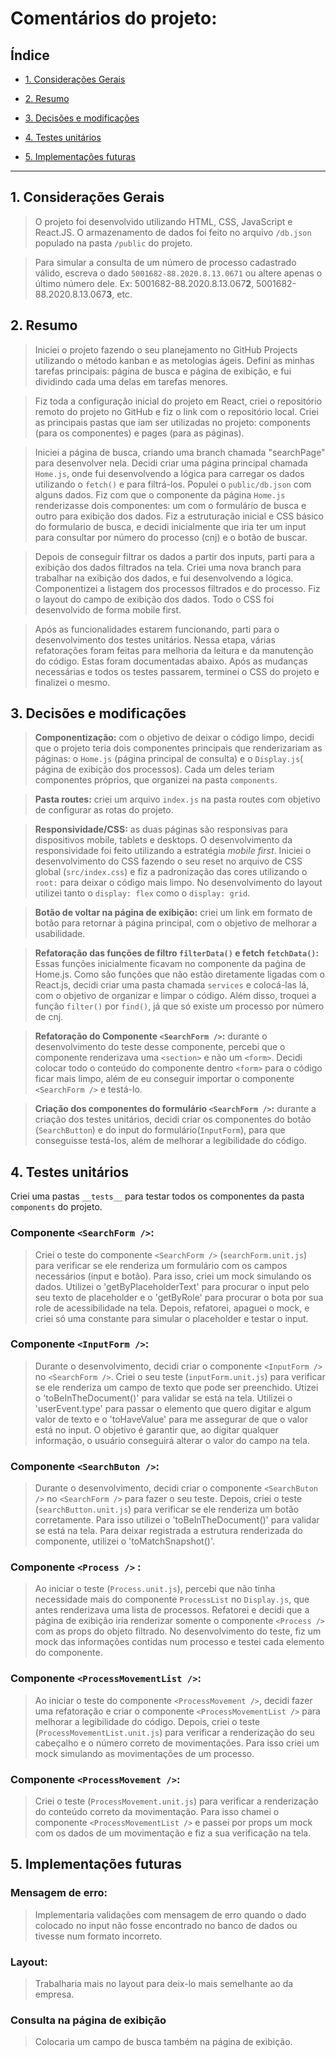 # Comentários do projeto:

## Índice

* [1. Considerações Gerais](#1-considerações-gerais)

* [2. Resumo](#2-resumo)

* [3. Decisões e modificações](#3-decisões-e-modificações)

* [4. Testes unitários](#4-testes-unitários)

* [5. Implementações futuras](#5-implementações-futuras)

 
***


## 1. Considerações Gerais 

> O projeto foi desenvolvido utilizando HTML, CSS, JavaScript e React.JS. O armazenamento de dados foi feito no arquivo `/db.json` populado na pasta `/public` do projeto.
    
> Para simular a consulta de um número de processo cadastrado válido, escreva o dado `5001682-88.2020.8.13.0671` ou altere apenas o último número dele. Ex: 5001682-88.2020.8.13.067**2**, 5001682-88.2020.8.13.067**3**, etc.

## 2. Resumo

> Iniciei o projeto fazendo o seu planejamento no GitHub Projects utilizando o método kanban e as metologias ágeis. Defini as minhas tarefas principais: página de busca e página de exibição, e fui dividindo cada uma delas em tarefas menores.

> Fiz toda a configuração inicial do projeto em React, criei o repositório remoto do projeto no GitHub e fiz o link com o repositório local. Criei as principais pastas que iam ser utilizadas no projeto: components (para os componentes) e pages (para as páginas).

> Iniciei a página de busca, criando uma branch chamada "searchPage" para desenvolver nela. Decidi criar uma página principal chamada `Home.js`, onde fui desenvolvendo a lógica para carregar os dados utilizando o `fetch()` e para filtrá-los. Populei o `public/db.json` com alguns dados. Fiz com que o componente da página `Home.js` renderizasse dois componentes: um com o formulário de busca e outro para exibição dos dados. Fiz a estruturação inicial e CSS básico do formulario de busca, e decidi inicialmente que iria ter um input para consultar por número do processo (cnj) e o botão de buscar. 

> Depois de conseguir filtrar os dados a partir dos inputs, parti para a exibição dos dados filtrados na tela. Criei uma nova branch para trabalhar na exibição dos dados, e fui desenvolvendo a lógica. Componentizei a listagem dos processos filtrados e do processo. Fiz o layout do campo de exibição dos dados. Todo o CSS foi desenvolvido de forma mobile first. 

> Após as funcionalidades estarem funcionando, parti para o desenvolvimento dos testes unitários. Nessa etapa, várias refatorações foram feitas para melhoria da leitura e da manutenção do código. Estas foram documentadas abaixo. Após as mudanças necessárias e todos os testes passarem, terminei o CSS do projeto e finalizei o mesmo.
	
## 3. Decisões e modificações

> **Componentização:** com o objetivo de deixar o código limpo, decidi que o projeto teria dois componentes principais que renderizariam as páginas: o `Home.js` (página principal de consulta) e o `Display.js`( página de exibição dos processos). Cada um deles teriam componentes próprios, que organizei na pasta `components`.

> **Pasta routes:** criei um arquivo `index.js` na pasta routes com objetivo de configurar as rotas do projeto.

> **Responsividade/CSS:** as duas páginas são responsivas para dispositivos mobile, tablets e desktops. O desenvolvimento da responsividade foi feito utilizando a estratégia *mobile first*. Iniciei o desenvolvimento do CSS fazendo o seu reset no arquivo de CSS global (`src/index.css`) e fiz a padronização das cores utilizando o `root:` para deixar o código mais limpo. No desenvolvimento do layout utilizei tanto o `display: flex` como o `display: grid`.

> **Botão de voltar na página de exibição:** criei um link em formato de botão para retornar à página principal, com o objetivo de melhorar a usabilidade.

> **Refatoração das funções de filtro `filterData()` e fetch `fetchData()`:**
Essas funções inicialmente ficavam no componente da paǵina de Home.js. Como são funções que não estão diretamente ligadas com o React.js, decidi criar uma pasta chamada `services` e colocá-las lá, com o objetivo de organizar e limpar o código. Além disso, troquei a função `filter()` por `find()`, já que só existe um processo por número de cnj.

> **Refatoração do Componente `<SearchForm />`:** durante o desenvolvimento do teste desse componente, percebi que o componente renderizava uma `<section>` e não um `<form>`. Decidi colocar todo o conteúdo do componente dentro  `<form>` para o código ficar mais limpo, além de eu conseguir importar o componente `<SearchForm />` e testá-lo.

> **Criação dos componentes do formulário `<SearchForm />`:** durante a criação dos testes unitários, decidi criar os componentes do botão (`SearchButton`) e do input do formulário(`InputForm`), para que conseguisse testá-los, além de melhorar a legibilidade do código.
	
## 4. Testes unitários

Criei uma pastas `__tests__` para testar todos os componentes da pasta `components` do projeto. 

### Componente `<SearchForm />`:

> Criei o teste do componente `<SearchForm />` (`searchForm.unit.js`) para verificar se ele renderiza um formulário com os campos necessários (input e botão). Para isso, criei um mock simulando os dados. Utilizei o 'getByPlaceholderText' para procurar o input pelo seu texto de placeholder e o 'getByRole' para procurar o bota por sua role de acessibilidade na tela. Depois, refatorei, apaguei o mock, e criei só uma constante para simular o placeholder e testar o input.

### Componente `<InputForm />`:

> Durante o desenvolvimento, decidi criar o componente `<InputForm />` no `<SearchForm />`. Criei o seu teste (`inputForm.unit.js`) para verificar se ele renderiza um campo de texto que pode ser preenchido. Utizei o 'toBeInTheDocument()' para validar se está na tela. Utilizei o 'userEvent.type' para passar o elemento que quero digitar e algum valor de texto e o 'toHaveValue' para me assegurar de que o valor está no input. O objetivo é garantir que, ao digitar qualquer informação, o usuário conseguirá alterar o valor do campo na tela.

### Componente `<SearchButon />`:

> Durante o desenvolvimento, decidi criar o componente `<SearchButon />` no `<SearchForm />` para fazer o seu teste. Depois, criei o teste (`searchButton.unit.js`) para verificar se ele renderiza um botão corretamente. Para isso utilizei o 'toBeInTheDocument()' para validar se está na tela. Para deixar registrada a estrutura renderizada do componente, utilizei o 'toMatchSnapshot()'.

### Componente `<Process />` :

> Ao iniciar o teste (`Process.unit.js`), percebi que não tinha necessidade mais do componente `ProcessList` no `Display.js`, que antes renderizava uma lista de processos. Refatorei e decidi que a página de exibição iria renderizar somente o componente `<Process />` com as props do objeto filtrado. No desenvolvimento do teste, fiz um mock das informações contidas num processo e testei cada elemento do componente.
	
### Componente `<ProcessMovementList />`: 

> Ao iniciar o teste do componente `<ProcessMovement />`, decidi fazer uma refatoração e criar o componente `<ProcessMovementList />` para melhorar a legibilidade do código. Depois, criei o teste (`ProcessMovementList.unit.js`) para verificar a renderização do seu cabeçalho e o número correto de movimentações. Para isso criei um mock simulando as movimentações de um processo.

### Componente `<ProcessMovement />`:

> Criei o teste (`ProcessMovement.unit.js`) para verificar a renderização do conteúdo correto da movimentação. Para isso chamei o componente `<ProcessMovementList />` e passei por props um mock com os dados de um movimentação e fiz a sua verificação na tela. 	

## 5. Implementações futuras

### Mensagem de erro: 

> Implementaria validações com mensagem de erro quando o dado colocado no input não fosse encontrado no banco de dados ou tivesse num formato incorreto.

### Layout:

> Trabalharia mais no layout para deix-lo mais semelhante ao da empresa.

### Consulta na página de exibição

> Colocaria um campo de busca também na página de exibição.
